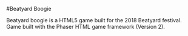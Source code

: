 #Beatyard Boogie

Beatyard boogie is a HTML5 game built for the 2018 Beatyard festival.
Game built with the Phaser HTML game framework (Version 2).
